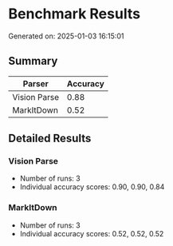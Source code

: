 # Benchmark Results

Generated on: 2025-01-03 16:15:01

## Summary

| Parser | Accuracy |
|--------|----------|
| Vision Parse | 0.88 |
| MarkItDown | 0.52 |

## Detailed Results

### Vision Parse

- Number of runs: 3
- Individual accuracy scores: 0.90, 0.90, 0.84

### MarkItDown

- Number of runs: 3
- Individual accuracy scores: 0.52, 0.52, 0.52
